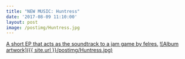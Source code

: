```yaml
---
title: "NEW MUSIC: Huntress"
date: '2017-08-09 11:10:00'
layout: post
image: /postimg/Huntress.jpg
---
```

[A short EP that acts as the soundtrack to a jam game by felres.][thing-link]
[![Album artwork]({{ site.url }}/postimg/Huntress.jpg)][thing-link]

[thing-link]: placeholder
